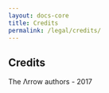 ```yaml
---
layout: docs-core
title: Credits
permalink: /legal/credits/
---
```


## Credits

The Λrrow authors - 2017
